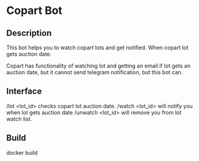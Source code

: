 # Copart Bot

## Description

This bot helps you to watch copart lots and get notified. When copart lot gets auction date.

Copart has functionality of watching lot and getting an email if lot gets an auction date, but it cannot send telegram notification, but this bot can.


## Interface

/lot <lot_id> checks copart lot auction date.
/watch <lot_id> will notify you when lot gets auction date 
/unwatch <lot_id> will remove you from lot watch list.

## Build


docker build